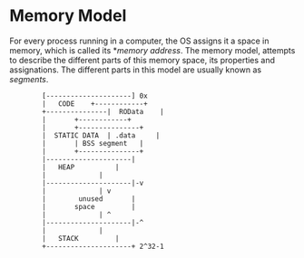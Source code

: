 # Memory Model

For every process running in a computer, the OS assigns it a space in memory, which is called its **memory address*.
The memory model, attempts to describe the different parts of this memory space, its properties and assignations.
The different parts in this model are usually known as *segments*.


```
		[---------------------] 0x
		|	CODE	+------------+
		+---------------|  ROData    |
		|		+------------+
		|	  	+---------------+
		|  STATIC DATA	| .data		|
		|		| BSS segment	|
		|		+---------------+
		|---------------------|
		|	HEAP	      |
		|		      |
		|---------------------|-v
		|		      | v 
		|    	 unused       |
		|     	space 	      |
		|		      | ^
		|---------------------|-^
		|		      |
		|	STACK	      |
		+---------------------+ 2^32-1
```
